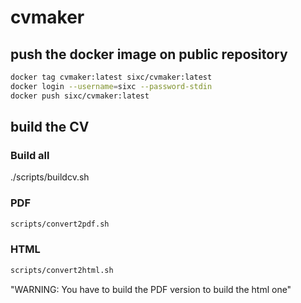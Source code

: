 # cvmaker

## push the docker image on public repository

```bash 
docker tag cvmaker:latest sixc/cvmaker:latest
docker login --username=sixc --password-stdin
docker push sixc/cvmaker:latest
```

## build the CV

### Build all

./scripts/buildcv.sh

### PDF

```bash
scripts/convert2pdf.sh
```

### HTML

```bash
scripts/convert2html.sh
```

"WARNING: You have to build the PDF version to build the html one"


